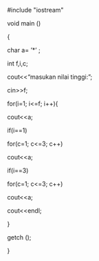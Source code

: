 #include "iostream"

void main () 

{

char a= ’*’ ;

int f,i,c;

cout<<“masukan nilai tinggi:”;

cin>>f;

for(i=1; i<=f; i++){

cout<<a;

if(i==1)

for(c=1; c<=3; c++)

cout<<a;

if(i==3)

for(c=1; c<=3; c++)

cout<<a;

cout<<endl;

}

getch ();

}
